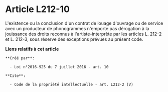 # Article L212-10

L'existence ou la conclusion d'un contrat de louage d'ouvrage ou de service avec un producteur de phonogrammes n'emporte pas
dérogation à la jouissance des droits reconnus à l'artiste-interprète par les articles L. 212-2 et L. 212-3, sous réserve des
exceptions prévues au présent code.

**Liens relatifs à cet article**

	**Créé par**:

	  - Loi n°2016-925 du 7 juillet 2016 - art. 10

	**Cite**:

	  - Code de la propriété intellectuelle - art. L212-2 (V)
